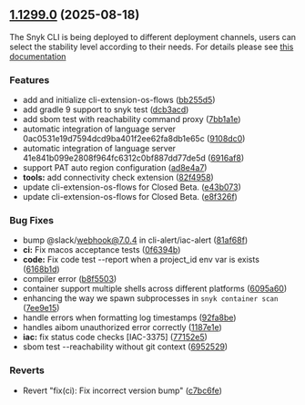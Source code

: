 ## [1.1299.0](https://github.com/snyk/snyk/compare/v1.1298.2...v1.1299.0) (2025-08-18)

The Snyk CLI is being deployed to different deployment channels, users can select the stability level according to their needs. For details please see [this documentation](https://docs.snyk.io/snyk-cli/releases-and-channels-for-the-snyk-cli)

### Features

* add and initialize cli-extension-os-flows ([bb255d5](https://github.com/snyk/snyk/commit/bb255d58cc8feccb37598b075bb0c5213cc4ea35))
* add gradle 9 support to snyk test ([dcb3acd](https://github.com/snyk/snyk/commit/dcb3acde15c8104dc74d69353bc007702584bf39))
* add sbom test with reachability command proxy ([7bb1a1e](https://github.com/snyk/snyk/commit/7bb1a1e112bb8eaeb46713e5948c1adea9a1e8d8))
* automatic integration of language server 0ac0531e19d7594dcd9ba401f2ee62fa8db1e65c ([9108dc0](https://github.com/snyk/snyk/commit/9108dc042010842869c2f24b6b7371d117915418))
* automatic integration of language server 41e841b099e2808f964fc6312c0bf887dd77de5d ([6916af8](https://github.com/snyk/snyk/commit/6916af848ea3dc3e79d7e7e9f07089461e6f5ebf))
* support PAT auto region configuration ([ad8e4a7](https://github.com/snyk/snyk/commit/ad8e4a7ab979b0638bd9637bc7c4c7abff394cb4))
* **tools:** add connectivity check extension ([82f4958](https://github.com/snyk/snyk/commit/82f49587aa0c4f89b03e8a4c0486407b761c26f8))
* update cli-extension-os-flows for Closed Beta. ([e43b073](https://github.com/snyk/snyk/commit/e43b073762ba9e6f9639fc8d424ee3cab2820a64))
* update cli-extension-os-flows for Closed Beta. ([e8f326f](https://github.com/snyk/snyk/commit/e8f326f76ab94767f6efcc7c39ba0a3195b38f87))


### Bug Fixes

* bump @slack/webhook@7.0.4 in cli-alert/iac-alert ([81af68f](https://github.com/snyk/snyk/commit/81af68f023294e4c60010088d5abad9456a2d725))
* **ci:** Fix macos acceptance tests ([0f6394b](https://github.com/snyk/snyk/commit/0f6394b6004b5af25cc511c6add5470a58a44a38))
* **code:** Fix code test --report when a project_id env var is exists ([6168b1d](https://github.com/snyk/snyk/commit/6168b1dfdb5c06685871a207a2fb5b476b510f41))
* compiler error ([b8f5503](https://github.com/snyk/snyk/commit/b8f55033485043ef4932094c11f38c6565cc6e7c))
* container support multiple shells across different platforms ([6095a60](https://github.com/snyk/snyk/commit/6095a60762687312f749bf5209e15604483be157))
* enhancing the way we spawn subprocesses in `snyk container scan` ([7ee9e15](https://github.com/snyk/snyk/commit/7ee9e150a418767f36f88e9e3064f73db309571e))
* handle errors when formatting log timestamps ([92fa8be](https://github.com/snyk/snyk/commit/92fa8be2bae46a9d5efe7a3538efe1f9aedc21d1))
* handles aibom unauthorized error correctly ([1187e1e](https://github.com/snyk/snyk/commit/1187e1edc20f68fe21d50ad3bb4ebdc9f465662e))
* **iac:** fix status code checks [IAC-3375] ([77152e5](https://github.com/snyk/snyk/commit/77152e5204e48643a00590c0745a45b8c7760347))
* sbom test --reachability without git context ([6952529](https://github.com/snyk/snyk/commit/6952529bd51545b87856bd08f8d2d0e13ad23a7c))


### Reverts

* Revert "fix(ci): Fix incorrect version bump" ([c7bc6fe](https://github.com/snyk/snyk/commit/c7bc6fedf897cb7a74c0addf2c0b7d2f065d72ee))

